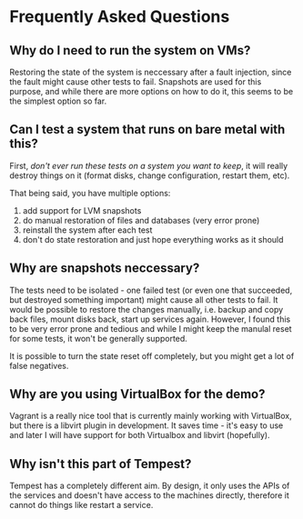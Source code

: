 # Frequently Asked Questions

## Why do I need to run the system on VMs?

Restoring the state of the system is neccessary after a fault injection, since
the fault might cause other tests to fail. Snapshots are used for this purpose,
and while there are more options on how to do it, this seems to be the simplest
option so far.


## Can I test a system that runs on bare metal with this?

First, *don't ever run these tests on a system you want to keep*, it will
really destroy things on it (format disks, change configuration, restart them,
etc).

That being said, you have multiple options:

1. add support for LVM snapshots
2. do manual restoration of files and databases (very error prone)
3. reinstall the system after each test
4. don't do state restoration and just hope everything works as it should


## Why are snapshots neccessary?

The tests need to be isolated - one failed test (or even one that succeeded,
but destroyed something important) might cause all other tests to fail. It
would be possible to restore the changes manually, i.e. backup and copy back
files, mount disks back, start up services again. However, I found this to be
very error prone and tedious and while I might keep the manulal reset for some
tests, it won't be generally supported.

It is possible to turn the state reset off completely, but you might get a lot
of false negatives.


## Why are you using VirtualBox for the demo?

Vagrant is a really nice tool that is currently mainly working with VirtualBox,
but there is a libvirt plugin in development. It saves time - it's easy to use
and later I will have support for both Virtualbox and libvirt (hopefully).


## Why isn't this part of Tempest?

Tempest has a completely different aim. By design, it only uses the APIs of the
services and doesn't have access to the machines directly, therefore it cannot
do things like restart a service.
